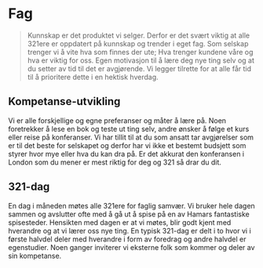 # Fag

> Kunnskap er det produktet vi selger. Derfor er det svært viktig at alle 321ere er oppdatert på kunnskap og trender i eget fag. Som selskap trenger vi å vite hva som finnes der ute; Hva trenger kundene våre og hva er viktig for oss. Egen motivasjon til å lære deg nye ting selv og at du setter av tid til det er avgjørende. Vi legger tilrette for at alle får tid til å prioritere dette i en hektisk hverdag.

## Kompetanse-utvikling

Vi er alle forskjellige og egne preferanser og måter å lære på. Noen foretrekker å lese en bok og teste ut ting selv, andre ønsker å følge et kurs eller reise på konferanser. Vi har tillit til at du som ansatt tar avgjørelser som er til det beste for selskapet og derfor har vi ikke et bestemt budsjett som styrer hvor mye eller hva du kan dra på. Er det akkurat den konferansen i London som du mener er mest riktig for deg og 321 så drar du dit.

## 321-dag

En dag i måneden møtes alle 321ere for faglig samvær. Vi bruker hele dagen sammen og avslutter ofte med å gå ut å spise på en av Hamars fantastiske spisesteder. Hensikten med dagen er at vi møtes, blir godt kjent med hverandre og at vi lærer oss nye ting. En typisk 321-dag er delt i to hvor vi i første halvdel deler med hverandre i form av foredrag og andre halvdel er egenstudier. Noen ganger inviterer vi eksterne folk som kommer og deler av sin kompetanse.
